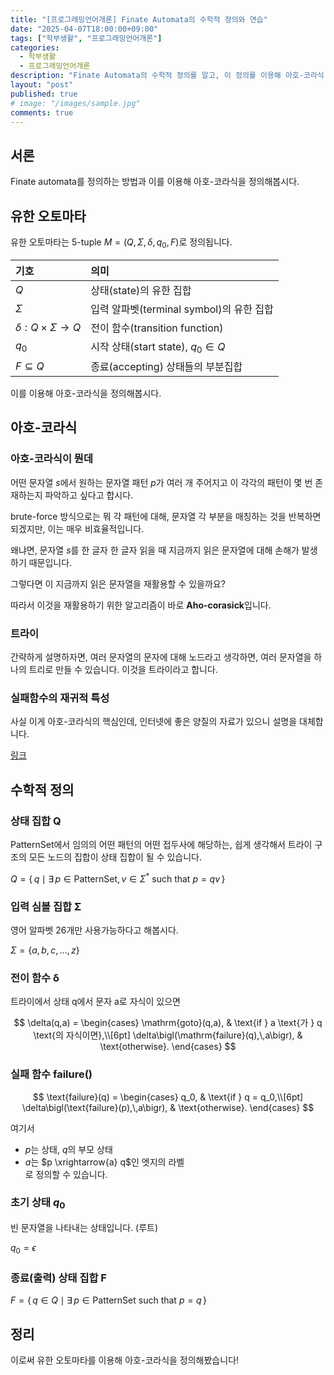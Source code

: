 ```yaml
---
title: "[프로그래밍언어개론] Finate Automata의 수학적 정의와 연습"
date: "2025-04-07T18:00:00+09:00"
tags: ["학부생활", "프로그래밍언어개론"]
categories: 
  - 학부생활
  - 프로그래밍언어개론
description: "Finate Automata의 수학적 정의를 알고, 이 정의를 이용해 아호-코라식 알고리즘을 정의해봅시다."
layout: "post"
published: true
# image: "/images/sample.jpg"
comments: true
---
```


## 서론
Finate automata를 정의하는 방법과 이를 이용해 아호-코라식을 정의해봅시다.

## 유한 오토마타
유한 오토마타는 5-tuple $M = (Q, \Sigma, \delta, q_0, F)$로 정의됩니다.

| 기호 | 의미 |
|:---|:---|
| $Q$ | 상태(state)의 유한 집합 |
| $\Sigma$ | 입력 알파벳(terminal symbol)의 유한 집합 |
| $\delta: Q \times \Sigma \to Q$ | 전이 함수(transition function) |
| $q_0$ | 시작 상태(start state), $q_0 \in Q$ |
| $F \subseteq Q$ | 종료(accepting) 상태들의 부분집합 |

이를 이용해 아호-코라식을 정의해봅시다.

## 아호-코라식
### 아호-코라식이 뭔데
어떤 문자열 $s$에서 원하는 문자열 패턴 $p$가 여러 개 주어지고 이 각각의 패턴이 몇 번 존재하는지 파악하고 싶다고 합시다.

brute-force 방식으로는 뭐 각 패턴에 대해, 문자열 각 부분을 매칭하는 것을 반복하면 되겠지만, 이는 매우 비효율적입니다.

왜냐면, 문자열 $s$를 한 글자 한 글자 읽을 때 지금까지 읽은 문자열에 대해 손해가 발생하기 때문입니다.

그렇다면 이 지금까지 읽은 문자열을 재활용할 수 있을까요?

따라서 이것을 재활용하기 위한 알고리즘이 바로 **Aho-corasick**입니다.

### 트라이
간략하게 설명하자면, 여러 문자열의 문자에 대해 노드라고 생각하면, 여러 문자열을 하나의 트리로 만들 수 있습니다. 이것을 트라이라고 합니다.

### 실패함수의 재귀적 특성
사실 이게 아호-코라식의 핵심인데, 인터넷에 좋은 양질의 자료가 있으니 설명을 대체합니다.

[링크](https://m.blog.naver.com/kks227/220992598966)

## 수학적 정의
### 상태 집합 Q
PatternSet에서 임의의 어떤 패턴의 어떤 접두사에 해당하는, 쉽게 생각해서 트라이 구조의 모든 노드의 집합이 상태 집합이 될 수 있습니다.

$Q = \{\, q \mid \exists\, p \in \text{PatternSet},\, v \in \Sigma^* \text{ such that } p = qv \,\}$

### 입력 심볼 집합 Σ
영어 알파벳 26개만 사용가능하다고 해봅시다.

$\Sigma = \{ a, b, c, \ldots, z \}$

### 전이 함수 δ
트라이에서 상태 q에서 문자 a로 자식이 있으면

$$
\delta(q,a) =
\begin{cases}
\mathrm{goto}(q,a), & \text{if } a \text{가 } q \text{의 자식이면},\\[6pt]
\delta\bigl(\mathrm{failure}(q),\,a\bigr), & \text{otherwise}.
\end{cases}
$$

### 실패 함수 failure()

$$
\text{failure}(q) =
\begin{cases}
q_0, & \text{if } q = q_0,\\[6pt]
\delta\bigl(\text{failure}(p),\,a\bigr), & \text{otherwise}.
\end{cases}
$$

여기서  
- $p$는 상태, $q$의 부모 상태  
- $a$는 $p \xrightarrow{a} q$인 엣지의 라벨  
로 정의할 수 있습니다.

### 초기 상태 $q_0$
빈 문자열을 나타내는 상태입니다. (루트)

$q_0 = \epsilon$

### 종료(출력) 상태 집합 F
$F = \{\, q \in Q \mid \exists\, p \in \text{PatternSet} \text{ such that } p = q \,\}$

## 정리
이로써 유한 오토마타를 이용해 아호-코라식을 정의해봤습니다!